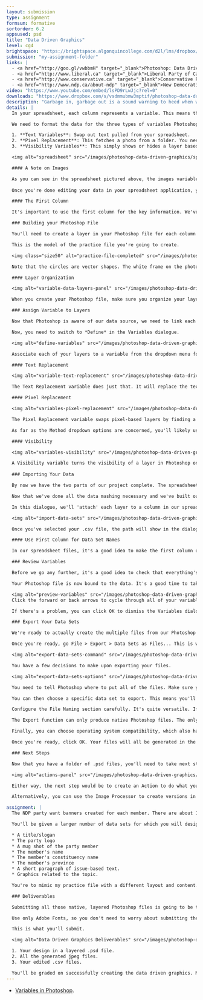 ```yaml
---
layout: submission
type: assignment
formsum: formative
sortorder: 6.2
appsused: psd
title: "Data Driven Graphics"
level: cg4
brightspace: "https://brightspace.algonquincollege.com/d2l/lms/dropbox/user/folder_submit_files.d2l?db=123829&grpid=0&isprv=&bp=0&ou=145538"
submission: "my-assignment-folder"
links: |
  - <a href="http://goo.gl/vwbbmH" target="_blank">Photoshop: Data Driven Graphics</a>
  - <a href="http://www.liberal.ca" target="_blank">Liberal Party of Canada Web site</a>
  - <a href="http://www.conservative.ca" target="_blank">Conservative Party of Canada Web site</a>
  - <a href="http://www.ndp.ca/about-ndp" target="_blank">New Democratic Party Web site</a>
video: "https://www.youtube.com/embed/lsPD9rLwJjc?rel=0"
downloads: "https://www.dropbox.com/s/vsdmmubmw3mptif/photoshop-data-driven-graphics.zip?dl=1"
description: "Garbage in, garbage out is a sound warning to heed when working with data. You'll need to take special care to format your spreadsheet with a column for each variable in your file."
details: |
  In your spreadsheet, each column represents a variable. This means that it's one bit of data that will be replaced in Photoshop, one spreadsheet row at a time. Each row represents a record. As Photoshop generates the graphics, it works its way down the spreadsheet row by row.

  We need to format the data for the three types of variables Photoshop understands:

  1. **Text Variables**: Swap out text pulled from your spreadsheet.
  2. **Pixel Replacement**: This fetches a photo from a folder. You need to enter a path from the spreadsheet to the photos in the cells.
  3. **Visibility Variables**: This simply shows or hides a layer based on a TRUE or FALSE entry in the spreadsheet.

  <img alt="spreadsheet" src="/images/photoshop-data-driven-graphics/spreadsheet.gif">

  #### A Note on Images

  As you can see in the spreadsheet pictured above, the images variable is a path from the spreadsheet file to the folder of images. It's not simply a list of images. You need to handle this intentionally. The cleanest way is to place the spreadsheet close to the images in your file organization. You can actually put it in the images folder. If you do, all you'll need in your spreadsheet file is the full image name itself. If you put it outside the images folder, you'll need to provide the path, as pictured.
  
  Once you're done editing your data in your spreadsheet application, you'll need to export or save as a .csv file. That's a *Comma Separated Values* file. It means that each column cell will be separated by a comma.

  #### The First Column

  It's important to use the first column for the key information. We've used the individuals' names. In a couple of steps from now, we're going to choose that column as the name of our data sets. That will make it that the files we output will be named with their names. This is useful.

  ### Building your Photoshop File

  You'll need to create a layer in your Photoshop file for each column in your spreadsheet. Naming them the same as your column header titles is useful to be able to keep track which column relates to each layer.

  This is the model of the practice file you're going to create.

  <img class="size50" alt="practice-file-completed" src="/images/photoshop-data-driven-graphics/practice-file-completed.jpg">

  Note that the circles are vector shapes. The white frame on the photo is a Graphic Style. This is all just *point type*. There's no area type in this file.

  #### Layer Organization

  <img alt="variable-data-layers-panel" src="/images/photoshop-data-driven-graphics/variable-data-layers-panel.gif">

  When you create your Photoshop file, make sure you organize your layers properly. It's not technically necessary for the names to match for this to work. It's just easier to make sense of everything if they do.

  ### Assign Variable to Layers

  Now that Photoshop is aware of our data source, we need to link each layer to a variable from our spreadsheet. We do this under the Variables > Define function.

  Now, you need to switch to *Define* in the Variables dialogue.

  <img alt="define-variables" src="/images/photoshop-data-driven-graphics/define-variables.gif">

  Associate each of your layers to a variable from the dropdown menu for the right type of variable.

  #### Text Replacement

  <img alt="variable-text-replacement" src="/images/photoshop-data-driven-graphics/variable-text-replacement.gif">

  The Text Replacement variable does just that. It will replace the text on the Photoshop canvas with text in a column of the .csv file row by row.

  #### Pixel Replacement

  <img alt="variables-pixel-replacement" src="/images/photoshop-data-driven-graphics/variables-pixel-replacement.gif">

  The Pixel Replacement variable swaps pixel-based layers by finding a folder of replacement images with the help of the path provided in the spreadsheet.

  As far as the Method dropdown options are concerned, you'll likely use either *Fit* or *As is*. It depends on your design.

  #### Visibility

  <img alt="variables-visibility" src="/images/photoshop-data-driven-graphics/variables-visibility.gif">

  A Visibility variable turns the visibility of a layer in Photoshop on or off, depending on the TRUE or FALSE entry in the .csv file.
    
  ### Importing Your Data

  By now we have the two parts of our project complete. The spreadsheet and our Photoshop file. Using Define Variables is where we tie the two together.

  Now that we've done all the data mashing necessary and we've built our Photoshop file, we need to go <span class="command">Image > Variables > Define...</span>

  In this dialogue, we'll 'attach' each layer to a column in our spreadsheet. Choose *Data Sets* from the dropdown menu to select the .csv file.

  <img alt="import-data-sets" src="/images/photoshop-data-driven-graphics/import-data-sets.gif">

  Once you've selected your .csv file, the path will show in the dialogue. You can leave the Encoding to Automatic. Check the two boxes below.

  #### Use First Column for Data Set Names

  In our spreadsheet files, it's a good idea to make the first column of data one with key information. In our practice and exercise files, we've used the individuals' names. This makes it that this data will be used to name the files, which is useful.

  ### Review Variables

  Before we go any further, it's a good idea to check that everything's working with our data driven graphics. You can check that variables are properly linked to layers from this dialogue.

  Your Photoshop file is now bound to the data. It's a good time to take a moment to ensure the variables are correct.

  <img alt="preview-variables" src="/images/photoshop-data-driven-graphics/preview-variables.gif">
  Click the forward or back arrows to cycle through all of your variables. You can verify that everything is changing the way you want it to.

  If there's a problem, you can click OK to dismiss the Variables dialogue to go fix it. This won't produce any files.

  ### Export Your Data Sets

  We're ready to actually create the multiple files from our Photoshop file and our .csv file. To do so, we use File > Export > Data Sets as Files...

  Once you're ready, go File > Export > Data Sets as Files... This is where you'll create your dozens or even hundreds of separate files from the one master design.

  <img alt="export-data-sets-command" src="/images/photoshop-data-driven-graphics/export-data-sets-command.gif">

  You have a few decisions to make upon exporting your files.

  <img alt="export-data-sets-options" src="/images/photoshop-data-driven-graphics/export-data-sets-options.gif">

  You need to tell Photoshop where to put all of the files. Make sure you don't put them in the folder with source images. This will cause an error.

  You can then choose a specific data set to export. This means you'll only be creating one file for the single record in your .csv file. We want to choose *All Data Sets* to output all of our records.

  Configure the File Naming section carefully. It's quite versatile. If you choose your data set name, it will name it more contextually.

  The Export function can only produce native Photoshop files. The only choice is whether the file extension itself is upper or lower case, which is inconsequential.

  Finally, you can choose operating system compatibility, which also has litte effect on the file, since Photoshop is the same on all operating systems.

  Once you're ready, click OK. Your files will all be generated in the designated folder. You can't do anything else in Photoshop while it's working, but you can switch to another app to keep working. You can also switch to Finder to see the files appear in the folder. Fun stuff!

  ### Next Steps

  Now that you have a folder of .psd files, you'll need to take next steps to actually use them. If the files are destined for the web, you'll need to create an Action to save them all as web-optimized graphics. If they're going to be printed, you'll need to flatten copies of them to be placed in InDesign.

  <img alt="actions-panel" src="/images/photoshop-data-driven-graphics/actions-panel.gif">

  Either way, the next step would be to create an Action to do what you want with these files. You would then run a Batch command on the folder to do so.

  Alternatively, you can use the Image Processor to create versions in different file formats.<span class="command">File > Scripts > Image Processor</span>

assignment: |
  The NDP party want banners created for each member. There are about 100 in total. You'll design and produce a banner which will be replicated for each member.

  You'll be given a larger number of data sets for which you will design web a banner. They are for the New Democratic Party. They need to include:

  * A title/slogan
  * The party logo
  * A mug shot of the party member
  * The member's name
  * The member's constituency name
  * The member's province
  * A short paragraph of issue-based text.
  * Graphics related to the topic.

  You're to mimic my practice file with a different layout and content. The <a href="http://www.ndp.ca" title="The NDP Web Site" target="_blank">NDP web site</a> is a great source for issue-based copy. Start with setting up a Photoshop file measuring **300 pixels X 600 pixels**, either tall or wide. You'll gather messaging from the NDP web site. You'll need to adapt the provided spreadsheet to suit your design's Photoshop layers.

  ### Deliverables 

  Submitting all those native, layered Photoshop files is going to be too big. What we need to do is produce them, but then use an Action or the Image Processor to create jpeg files to submit. So do not submit the .psd files you generated. Only submit your original design file.

  Use only Adobe Fonts, so you don't need to worry about submitting them.

  This is what you'll submit.

  <img alt="Data Driven Graphics Deliverables" src="/images/photoshop-data-driven-graphics/deliverables.gif">

  1. Your design in a layered .psd file.
  2. All the generated jpeg files.
  3. Your edited .csv files.

  You'll be graded on successfully creating the data driven graphics. Make it a professional design that's consistent with the NDP brand.
---
```

* [Variables in Photoshop](https://www.youtube.com/watch?v=1PYu9dsaE5I).

